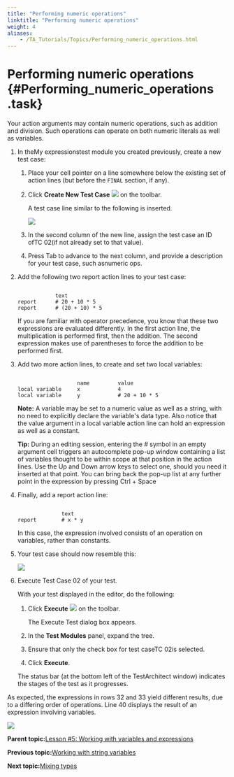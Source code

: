 ```yaml
--- 
title: "Performing numeric operations"
linktitle: "Performing numeric operations"
weight: 4
aliases: 
    - /TA_Tutorials/Topics/Performing_numeric_operations.html
---
```

# Performing numeric operations {#Performing_numeric_operations .task}

Your action arguments may contain numeric operations, such as addition and division. Such operations can operate on both numeric literals as well as variables.

1.  In theMy expressionstest module you created previously, create a new test case:

    1.  Place your cell pointer on a line somewhere below the existing set of action lines \(but before the `FINAL` section, if any\).

    2.  Click **Create New Test Case** ![](../../reuse/../TA_Tutorials/Images/btn.TAC_toolbar.CreateTestCase.png) on the toolbar.

        A test case line similar to the following is inserted.

        ![](../../reuse/../TA_Tutorials/Images/misc.TAC.Test_case_02_line.png)

    3.  In the second column of the new line, assign the test case an ID ofTC 02\(if not already set to that value\).

    4.  Press Tab to advance to the next column, and provide a description for your test case, such asnumeric ops.

2.  Add the following two report action lines to your test case:

    ```
    
                text
    report      # 20 + 10 * 5
    report      # (20 + 10) * 5
    ```

    If you are familiar with operator precedence, you know that these two expressions are evaluated differently. In the first action line, the multiplication is performed first, then the addition. The second expression makes use of parentheses to force the addition to be performed first.

3.  Add two more action lines, to create and set two local variables:

    ```
    
                       name         value
    local variable     x            4
    local variable     y            # 20 + 10 * 5
    ```

    **Note:** A variable may be set to a numeric value as well as a string, with no need to explicitly declare the variable's data type. Also notice that the value argument in a local variable action line can hold an expression as well as a constant.

    **Tip:** During an editing session, entering the *\#* symbol in an empty argument cell triggers an autocomplete pop-up window containing a list of variables thought to be within scope at that position in the action lines. Use the Up and Down arrow keys to select one, should you need it inserted at that point. You can bring back the pop-up list at any further point in the expression by pressing Ctrl + Space

4.  Finally, add a report action line:

    ```
    
                  text
    report        # x * y
    ```

    In this case, the expression involved consists of an operation on variables, rather than constants.

5.  Your test case should now resemble this:

    ![](../Images/tut.Vars_and_Exps.Numeric_01.Test.full.png)

6.  Execute Test Case 02 of your test.

    With your test displayed in the editor, do the following:

    1.  Click **Execute** ![](../../reuse/../TA_Tutorials/Images/btn.TAC_toolbar.Execute.png) on the toolbar.

        The Execute Test dialog box appears.

    2.  In the **Test Modules** panel, expand the tree.

    3.  Ensure that only the check box for test caseTC 02is selected.

    4.  Click **Execute**.

    The status bar \(at the bottom left of the TestArchitect window\) indicates the stages of the test as it progresses.


As expected, the expressions in rows 32 and 33 yield different results, due to a differing order of operations. Line 40 displays the result of an expression involving variables.

![](../Images/tut.Vars_and_Exps.Numeric_01.TestFull_Results.png)

**Parent topic:**[Lesson \#5: Working with variables and expressions](../../TA_Tutorials/Topics/Tutorial_Working_with_variables_and_expressions.html)

**Previous topic:**[Working with string variables](../../TA_Tutorials/Topics/Working_with_string_variables.html)

**Next topic:**[Mixing types](../../TA_Tutorials/Topics/Mixing_types.html)

